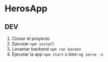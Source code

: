 # HerosApp

## DEV

1. Clonar el proyecto
2. Ejecutar ```npm install```
3. Levantar backend ```npm run backen```
4. Ejecutar la app ```npm start``` o bien ```ng serve -o```
